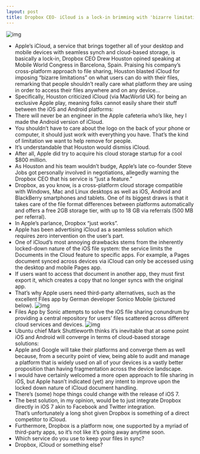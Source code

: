 ```yaml
---
layout: post
title: Dropbox CEO- iCloud is a lock-in brimming with 'bizarre limitations'
---
```

![img](http://media.idownloadblog.com/wp-content/uploads/2013/03/iCLoud-Documents-in-the-Cloud-teaser-001.jpg)
* Apple’s iCloud, a service that brings together all of your desktop and mobile devices with seamless synch and cloud-based storage, is basically a lock-in, Dropbox CEO Drew Houston opined speaking at Mobile World Congress in Barcelona, Spain. Praising his company’s cross-platform approach to file sharing, Houston blasted iCloud for imposing “bizarre limitations” on what users can do with their files, remarking that people shouldn’t really care what platform they are using in order to access their files anywhere and on any device…
* Specifically, Houston criticized iCloud (via MacWorld UK) for being an exclusive Apple play, meaning folks cannot easily share their stuff between the iOS and Android platforms:
* There will never be an engineer in the Apple cafeteria who’s like, hey I made the Android version of iCloud.
* You shouldn’t have to care about the logo on the back of your phone or computer, it should just work with everything you have. That’s the kind of limitation we want to help remove for people.
* It’s understandable that Houston would dismiss iCloud.
* After all, Apple did try to acquire his cloud storage startup for a cool $800 million.
* As Houston and his team wouldn’t budge, Apple’s late co-founder Steve Jobs got personally involved in negotiations, allegedly warning the Dropbox CEO that his service is “just a feature.”
* Dropbox, as you know, is a cross-platform cloud storage compatible with Windows, Mac and Linux desktops as well as iOS, Android and BlackBerry smartphones and tablets. One of its biggest draws is that it takes care of the file format differences between platforms automatically and offers a free 2GB storage tier, with up to 18 GB via referrals (500 MB per referral).
* In Apple’s parlance, Dropbox “just works”.
* Apple has been advertising iCloud as a seamless solution which requires zero intervention on the user’s part.
* One of iCloud’s most annoying drawbacks stems from the inherently locked-down nature of the iOS file system: the service limits the Documents in the Cloud feature to specific apps. For example, a Pages document synced across devices via iCloud can only be accessed using the desktop and mobile Pages app.
* If users want to access that document in another app, they must first export it, which creates a copy that no longer syncs with the original app.
* That’s why Apple users need third-party alternatives, such as the excellent Files app by German developer Sonico Mobile (pictured below).
![img](http://media.idownloadblog.com/wp-content/uploads/2013/02/Files-1.0-for-iOS-iPad-screenshot-005.jpg)
* Files App by Sonic attempts to solve the iOS file sharing conundrum by providing a central repository for users’ files scattered across different cloud services and devices.
![img](http://media.idownloadblog.com/wp-content/uploads/2013/02/Files-1.0-for-iOS-iPad-screenshot-004.jpg)
* Ubuntu chief Mark Shuttleworth thinks it’s inevitable that at some point iOS and Android will converge in terms of cloud-based storage solutions:
* Apple and Google will take their platforms and converge them as well because, from a security point of view, being able to audit and manage a platform that is widely used on all of your devices is a vastly better proposition than having fragmentation across the device landscape. 
* I would have certainly welcomed a more open approach to file sharing in iOS, but Apple hasn’t indicated (yet) any intent to improve upon the locked down nature of iCloud document handling.
* There’s (some) hope things could change with the release of iOS 7.
* The best solution, in my opinion, would be to just integrate Dropbox directly in iOS 7 akin to Facebook and Twitter integration. That’s unfortunately a long shot given Dropbox is something of a direct competitor to iCloud.
* Furthermore, Dropbox is a platform now, one supported by a myriad of third-party apps, so it’s not like it’s going away anytime soon.
* Which service do you use to keep your files in sync?
* Dropbox, iCloud or something else?

